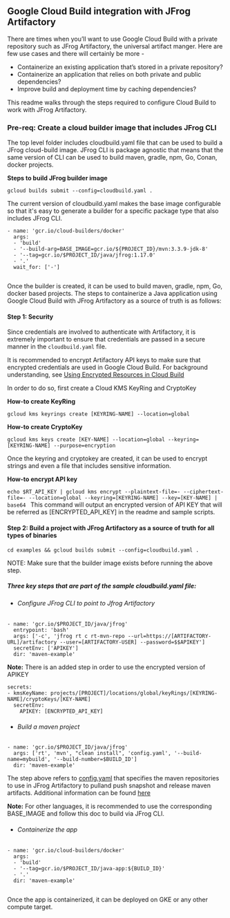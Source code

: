 ## Google Cloud Build integration with JFrog Artifactory

There are times when you’ll want to use Google Cloud Build with a private repository such as JFrog Artifactory, the universal artifact manger. Here are few use cases and there will certainly be more -
* Containerize an existing application that’s stored in a private repository?
* Containerize an application that relies on both private and public dependencies?
* Improve build and deployment time by caching dependencies?

This readme walks through the steps required to configure Cloud Build to work with JFrog Artifactory.

### Pre-req: Create a cloud builder image that includes JFrog CLI

The top level folder includes cloudbuild.yaml file that can be used to build a JFrog cloud-build image. JFrog CLI is package agnostic that means that the same version of CLI can be used to build maven, gradle, npm, Go, Conan, docker projects. 

**Steps to build JFrog builder image**

`gcloud builds submit --config=cloudbuild.yaml .`

The current version of cloudbuild.yaml makes the base image configurable so that it's easy to generate a builder for a specific package type that also includes JFrog CLI.


```steps:
- name: 'gcr.io/cloud-builders/docker'
  args:
  - 'build'
  - '--build-arg=BASE_IMAGE=gcr.io/${PROJECT_ID}/mvn:3.3.9-jdk-8'
  - '--tag=gcr.io/$PROJECT_ID/java/jfrog:1.17.0'
  - '.'
  wait_for: ['-']
  
```

Once the builder is created, it can be used to build maven, gradle, npm, Go, docker based projects. The steps to containerize a Java application using Google Cloud Build with JFrog Artifactory as a source of truth is as follows:


#### Step 1: Security

Since credentials are involved to authenticate with Artifactory, it is extremely important to ensure that credentials are passed in a secure manner in the `cloudbuild.yaml` file.

It is recommended to encrypt Artifactory API keys to make sure that encrypted credentials are used in Google Cloud Build.
For background understanding, see [Using Encrypted Resources in Cloud Build](https://cloud.google.com/cloud-build/docs/securing-builds/use-encrypted-secrets-credentials)

In order to do so, first create a Cloud KMS KeyRing and CryptoKey 


**How-to create KeyRing**

`gcloud kms keyrings create [KEYRING-NAME] --location=global
`


**How-to create CryptoKey**

`gcloud kms keys create [KEY-NAME] --location=global --keyring=[KEYRING-NAME] --purpose=encryption
`

Once the keyring and cryptokey are created, it can be used to encrypt strings and even a file that includes sensitive information.

**How-to encrypt API key**

`echo $RT_API_KEY | gcloud kms encrypt --plaintext-file=- --ciphertext-file=- --location=global --keyring=[KEYRING-NAME] --key=[KEY-NAME] | base64
`
This command will output an encrypted version of API KEY that will be referred as [ENCRYPTED_API_KEY] in the readme and sample scripts.


#### Step 2: Build a project with JFrog Artifactory as a source of truth for all types of binaries

`cd examples && gcloud builds submit --config=cloudbuild.yaml .`

NOTE: Make sure that the builder image exists before running the above step.


##### Three key steps that are part of the sample cloudbuild.yaml file:


* ###### Configure JFrog CLI to point to Jfrog Artifactory

```
- name: 'gcr.io/$PROJECT_ID/java/jfrog'
  entrypoint: 'bash'
  args: ['-c', 'jfrog rt c rt-mvn-repo --url=https://[ARTIFACTORY-URL]/artifactory --user=[ARTIFACTORY-USER] --password=$$APIKEY']
  secretEnv: ['APIKEY']
  dir: 'maven-example'
```

**Note:** There is an added step in order to use the encrypted version of APIKEY
```
secrets:
- kmsKeyName: projects/[PROJECT]/locations/global/keyRings/[KEYRING-NAME]/cryptoKeys/[KEY-NAME]
  secretEnv:
    APIKEY: [ENCRYPTED_API_KEY]

```
* ###### Build a maven project
```
- name: 'gcr.io/$PROJECT_ID/java/jfrog'
  args: ['rt', 'mvn', "clean install", 'config.yaml', '--build-name=mybuild', '--build-number=$BUILD_ID']
  dir: 'maven-example'
```
The step above refers to [config.yaml](./examples/maven-example/config.yaml) that specifies the maven repositories to use in JFrog Artifactory to pulland push snapshot and release maven artifacts. Additional information can be found [here](https://www.jfrog.com/confluence/display/CLI/CLI+for+JFrog+Artifactory#CLIforJFrogArtifactory-CreatingtheBuildConfigurationFile.1) 

**Note:** For other languages, it is recommended to use the corresponding BASE_IMAGE and follow this doc to build via JFrog CLI.


* ###### Containerize the app
```
- name: 'gcr.io/cloud-builders/docker'
  args:
  - 'build'
  - '--tag=gcr.io/$PROJECT_ID/java-app:${BUILD_ID}'
  - '.'
  dir: 'maven-example'
  
```

Once the app is containerized, it can be deployed on GKE or any other compute target.
